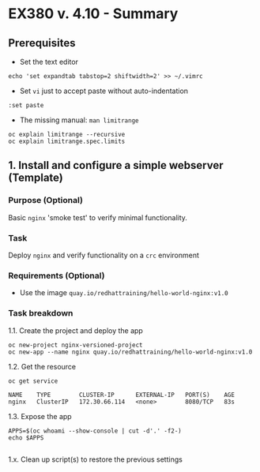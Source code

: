 # EX380 v. 4.10 - Summary

## Prerequisites
* Set the text editor
```
echo 'set expandtab tabstop=2 shiftwidth=2' >> ~/.vimrc
```
* Set `vi` just to accept paste without auto-indentation
```
:set paste
```
* The missing manual: `man limitrange`
```
oc explain limitrange --recursive
oc explain limitrange.spec.limits
```
## 1. Install and configure a simple webserver (Template)

### Purpose (Optional)
Basic `nginx` 'smoke test' to verify minimal functionality.

### Task
Deploy `nginx` and verify functionality on a `crc` environment

### Requirements (Optional)
* Use the image `quay.io/redhattraining/hello-world-nginx:v1.0`

### Task breakdown
1.1. Create the project and deploy the app
```
oc new-project nginx-versioned-project
oc new-app --name nginx quay.io/redhattraining/hello-world-nginx:v1.0
```
1.2. Get the resource
```
oc get service
```
```
NAME    TYPE        CLUSTER-IP      EXTERNAL-IP   PORT(S)    AGE
nginx   ClusterIP   172.30.66.114   <none>        8080/TCP   83s
```
1.3. Expose the app
```
APPS=$(oc whoami --show-console | cut -d'.' -f2-)
echo $APPS
```
```

```
1.x. Clean up script(s) to restore the previous settings
```
```
